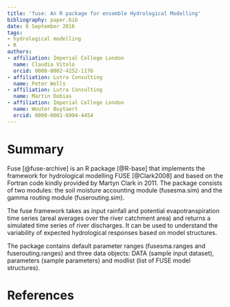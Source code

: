 ```yaml
---
title: 'fuse: An R package for ensemble Hydrological Modelling'
bibliography: paper.bib
date: 6 September 2016
tags:
- hydrological modelling
- R
authors:
- affiliation: Imperial College London
  name: Claudia Vitolo
  orcid: 0000-0002-4252-1176
- affiliation: Lutra Consulting
  name: Peter Wells
- affiliation: Lutra Consulting
  name: Martin Dobias
- affiliation: Imperial College London
  name: Wouter Buytaert
  orcid: 0000-0001-6994-4454
---
```


# Summary

Fuse [@fuse-archive] is an R package [@R-base] that implements the framework for hydrological modelling FUSE [@Clark2008] and based on the Fortran code kindly provided by Martyn Clark in 2011. The package consists of two modules: the soil moisture accounting module (fusesma.sim) and the gamma routing module (fuserouting.sim). 

The fuse framework takes as input rainfall and potential evapotranspiration time series (areal averages over the river catchment area) and returns a simulated time series of river discharges. It can be used to understand the variability of expected hydrological responses based on model structures. 

The package contains default parameter ranges (fusesma.ranges and fuserouting.ranges) and three data objects: DATA (sample input dataset), parameters (sample parameters) and modlist (list of FUSE model structures).

# References
